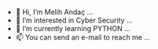 - 👋 Hi, I’m Melih Andaç ...
- 👀 I’m interested in Cyber Security ...
- 🌱 I’m currently learning PYTHON ...
- 📫 You can send an e-mail to reach me ...

<!---
mlhndc/mlhndc is a ✨ special ✨ repository because its `README.md` (this file) appears on your GitHub profile.
You can click the Preview link to take a look at your changes.
--->
